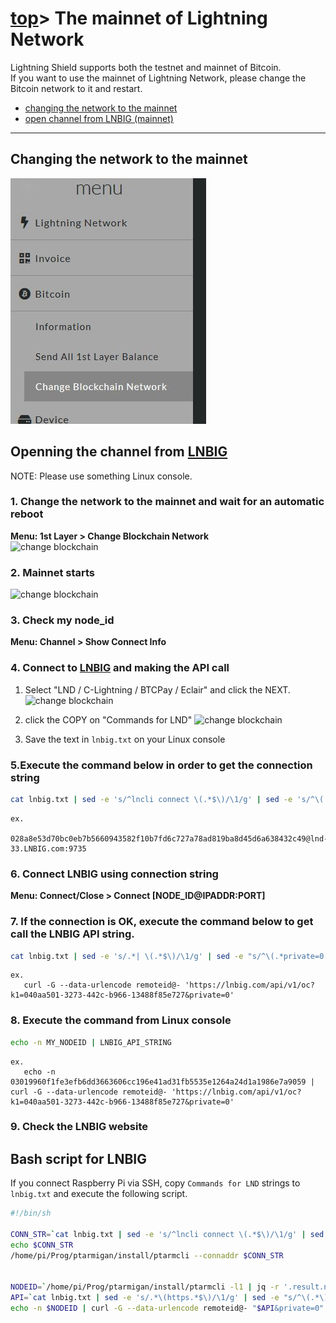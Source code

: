 # [top](index.html)> The mainnet of Lightning Network

Lightning Shield supports both the testnet and mainnet of Bitcoin.  
If you want to use the mainnet of Lightning Network, please change the Bitcoin network to it and restart.  

* [changing the network to the mainnet](#changing-the-network-to-the-mainnet)
* [open channel from LNBIG (mainnet)](#open-channel-from-lnbig-mainnet)

----

## Changing the network to the mainnet

![img](images/mainnet_testnet.jpg)

## Openning the channel from [LNBIG](https://lnbig.com/#/)

NOTE: Please use something Linux console.

### 1. Change the network to the mainnet and wait for an automatic reboot

**Menu: 1st Layer > Change Blockchain Network**  
![change blockchain](images/ln_mainnet01.jpg)

### 2. Mainnet starts

![change blockchain](images/ln_mainnet02.jpg)

### 3. Check my node_id

**Menu: Channel > Show Connect Info**

### 4. Connect to [LNBIG](https://lnbig.com/#/) and making the API call

1. Select "LND / C-Lightning / BTCPay / Eclair" and click the NEXT.  
![change blockchain](images/ln_mainnet03.jpg)

2. click the COPY on "Commands for LND"
![change blockchain](images/ln_mainnet04.jpg)

3. Save the text in `lnbig.txt` on your Linux console

### 5.Execute the command below in order to get the connection string

```bash
cat lnbig.txt | sed -e 's/^lncli connect \(.*$\)/\1/g' | sed -e 's/^\(.*9735\).*/\1/g'
```

```text
ex.
   028a8e53d70bc0eb7b5660943582f10b7fd6c727a78ad819ba8d45d6a638432c49@lnd-33.LNBIG.com:9735
```

### 6. Connect LNBIG using connection string

**Menu: Connect/Close > Connect [NODE_ID@IPADDR:PORT]**

### 7. If the connection is OK, execute the command below to get call the LNBIG API string.

```bash
cat lnbig.txt | sed -e 's/.*| \(.*$\)/\1/g' | sed -e "s/^\(.*private=0'\).*/\1/g"
```

```text
ex.
   curl -G --data-urlencode remoteid@- 'https://lnbig.com/api/v1/oc?k1=040aa501-3273-442c-b966-13488f85e727&private=0'
```

### 8. Execute the command from Linux console

```bash
echo -n MY_NODEID | LNBIG_API_STRING
```

```text
ex.
   echo -n 03019960f1fe3efb6dd3663606cc196e41ad31fb5535e1264a24d1a1986e7a9059 | curl -G --data-urlencode remoteid@- 'https://lnbig.com/api/v1/oc?k1=040aa501-3273-442c-b966-13488f85e727&private=0'
```

### 9. Check the LNBIG website

## Bash script for LNBIG

If you connect Raspberry Pi via SSH, copy `Commands for LND` strings to `lnbig.txt` and execute the following script.

```bash
#!/bin/sh

CONN_STR=`cat lnbig.txt | sed -e 's/^lncli connect \(.*$\)/\1/g' | sed -e 's/^\(.*9735\).*/\1/g'`
echo $CONN_STR
/home/pi/Prog/ptarmigan/install/ptarmcli --connaddr $CONN_STR


NODEID=`/home/pi/Prog/ptarmigan/install/ptarmcli -l1 | jq -r '.result.node_id'`
API=`cat lnbig.txt | sed -e 's/.*\(https.*$\)/\1/g' | sed -e "s/^\(.*\)&private.*/\1/g"`
echo -n $NODEID | curl -G --data-urlencode remoteid@- "$API&private=0"
```

